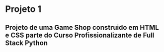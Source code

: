 # Projeto 1 
## Projeto de uma Game Shop construido em HTML e CSS parte do Curso Profissionalizante de Full Stack Python 